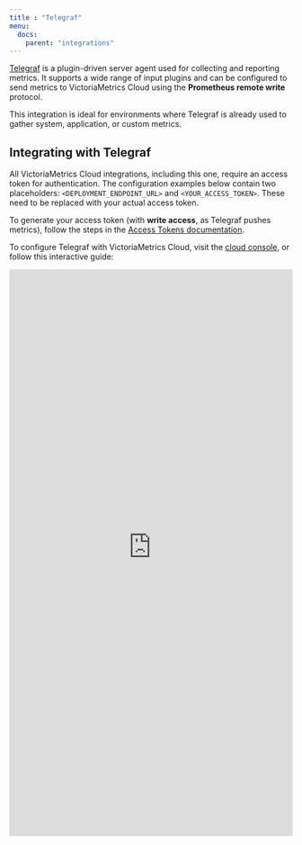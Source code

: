 ```yaml
---
title : "Telegraf"
menu:
  docs:
    parent: "integrations"
---
```


[Telegraf](https://www.influxdata.com/time-series-platform/telegraf/) is a plugin-driven server agent
used for collecting and reporting metrics. It supports a wide range of input plugins and can be
configured to send metrics to VictoriaMetrics Cloud using the **Prometheus remote write** protocol.

This integration is ideal for environments where Telegraf is already used to gather system, application,
or custom metrics.

## Integrating with Telegraf

All VictoriaMetrics Cloud integrations, including this one, require an access token for authentication.
The configuration examples below contain two placeholders: `<DEPLOYMENT_ENDPOINT_URL>` and
`<YOUR_ACCESS_TOKEN>`. These need to be replaced with your actual access token.

To generate your access token (with **write access**, as Telegraf pushes metrics), follow the steps in
the [Access Tokens documentation](https://docs.victoriametrics.com/victoriametrics-cloud/deployments/access-tokens).

To configure Telegraf with VictoriaMetrics Cloud, visit the [cloud console](https://console.victoriametrics.cloud/integrations/telegraf),
or follow this interactive guide:


<iframe 
    width="100%"
    style="aspect-ratio: 1/2;"
    name="iframe" 
    id="integration" 
    frameborder="0"
    src="https://console.victoriametrics.cloud/public/integrations/telegraf" >
</iframe>
